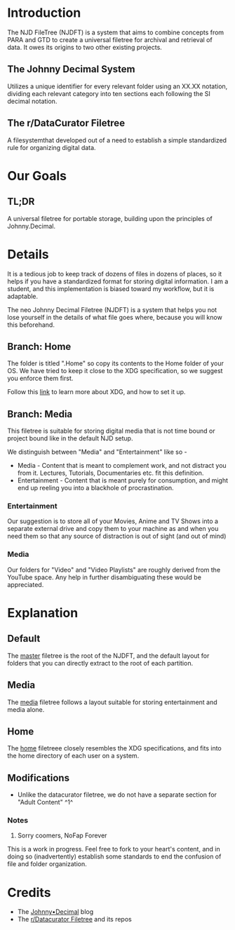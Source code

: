 # Introduction
The NJD FileTree (NJDFT) is a system that aims to combine concepts from PARA and GTD to create a universal filetree for archival and retrieval of data. It owes its origins to two other existing projects.  

## The Johnny Decimal System
Utilizes a unique identifier for every relevant folder using an XX.XX notation, dividing each relevant category into ten sections each following the SI decimal notation.

## The r/DataCurator Filetree
A filesystemthat developed out of a need to establish a simple standardized rule for organizing digital data.


# Our Goals
## TL;DR
A universal filetree for portable storage, building upon the principles of Johnny.Decimal. 


# Details
It is a tedious job to keep track of dozens of files in dozens of places, so it helps if you have a standardized format for storing digital information. I am a student, and this implementation is biased toward my workflow, but it is adaptable. 

The neo Johnny Decimal Filetree (NJDFT) is a system that helps you not lose yourself in the details of what file goes where, because you will know this beforehand.

## Branch: Home

The folder is titled ".Home" so copy its contents to the Home folder of your OS. We have tried to keep it close to the XDG specification, so we suggest you enforce them first.

Follow this [link](https://wiki.archlinux.org/index.php/XDG_user_directories) to learn more about XDG, and how to set it up.

## Branch: Media

This filetree is suitable for storing digital media that is not time bound or project bound like in the default NJD setup.

We distinguish between "Media" and "Entertainment" like so -
- Media - Content that is meant to complement work, and not distract you from it. Lectures, Tutorials, Documentaries etc. fit this definition.
- Entertainment - Content that is meant purely for consumption, and might end up reeling you into a blackhole of procrastination.

### Entertainment
Our suggestion is to store all of your Movies, Anime and TV Shows into a separate external drive and copy them to your machine as and when you need them so that any source of distraction is out of sight (and out of mind)

### Media 
Our folders for "Video" and "Video Playlists" are roughly derived from the YouTube space. Any help in further disambiguating these would be appreciated.


# Explanation
## Default
The [master](https://github.com/no3th/njdft/tree/master) filetree is the root of the NJDFT, and the default layout for folders that you can directly extract to the root of each partition.

## Media
The [media](https://github.com/no3th/njdft/tree/ft.media) filetree follows a layout suitable for storing entertainment and media alone.

## Home
The [home](https://github.com/no3th/njdft/tree/ft.home) filetreee closely resembles the XDG specifications, and fits into the home directory of each user on a system.


## Modifications
+ Unlike the datacurator filetree, we do not have a separate section for "Adult Content" ^1^

### Notes
1. Sorry coomers, NoFap Forever

This is a work in progress. Feel free to fork to your heart's content, and in doing so (inadvertently) establish some standards to end the confusion of file and folder organization.


# Credits
+ The [Johnny•Decimal](https://johnnydecimal.com/) blog 
+ The [r/Datacurator Filetree](https://github.com/roboyoshi/datacurator-filetree) and its repos